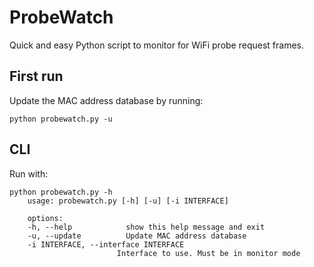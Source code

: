# ProbeWatch

Quick and easy Python script to monitor for WiFi probe request frames.

## First run
Update the MAC address database by running:
```
python probewatch.py -u
```

## CLI
Run with:
```
python probewatch.py -h
	usage: probewatch.py [-h] [-u] [-i INTERFACE]

	options:
  	-h, --help            show this help message and exit
  	-u, --update          Update MAC address database
  	-i INTERFACE, --interface INTERFACE
                        Interface to use. Must be in monitor mode

```
